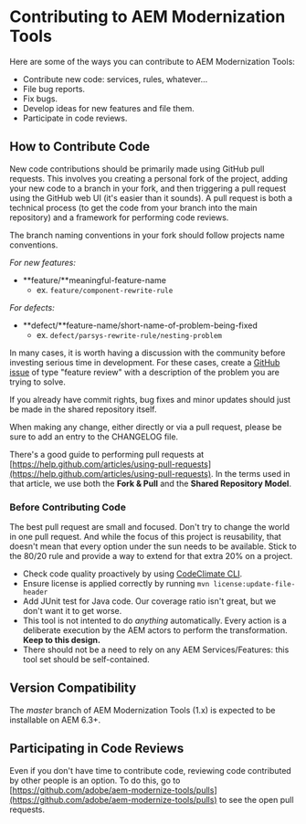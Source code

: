 # Contributing to AEM Modernization Tools

Here are some of the ways you can contribute to AEM Modernization Tools:

* Contribute new code: services, rules, whatever…
* File bug reports.
* Fix bugs.
* Develop ideas for new features and file them.
* Participate in code reviews.

## How to Contribute Code

New code contributions should be primarily made using GitHub pull requests. This involves you creating a personal fork of the project, adding your new code to a branch in your fork, and then triggering a pull request using the GitHub web UI (it's easier than it sounds). A pull request is both a technical process (to get the code from your branch into the main repository) and a framework for performing code reviews.

The branch naming conventions in your fork should follow projects name conventions.

*For new features:*

* **feature/**meaningful-feature-name
  * ex. `feature/component-rewrite-rule`

*For defects:*

* **defect/**feature-name/short-name-of-problem-being-fixed
  * ex. `defect/parsys-rewrite-rule/nesting-problem`


In many cases, it is worth having a discussion with the community before investing serious time in development. For these cases, create a [GitHub issue](https://github.com/adobe/aem-modernize-tools/issues) of type "feature review" with a description of the problem you are trying to solve.

If you already have commit rights, bug fixes and minor updates should just be made in the shared repository itself.

When making any change, either directly or via a pull request, please be sure to add an entry to the CHANGELOG file.

There's a good guide to performing pull requests at [https://help.github.com/articles/using-pull-requests](https://help.github.com/articles/using-pull-requests). In the terms used in that article, we use both the **Fork & Pull** and the **Shared Repository Model**.

### Before Contributing Code

The best pull request are small and focused. Don't try to change the world in one pull request. And while the focus of this project is reusability, that doesn't mean that every option under the sun needs to be available. Stick to the 80/20 rule and provide a way to extend for that extra 20% on a project.

* Check code quality proactively by using [CodeClimate CLI](https://github.com/codeclimate/codeclimate).
* Ensure license is applied correctly by running `mvn license:update-file-header`
* Add JUnit test for Java code. Our coverage ratio isn't great, but we don't want it to get worse.
* This tool is not intented to do *anything* automatically. Every action is a deliberate execution by the AEM actors to perform the transformation. **Keep to this design.**
* There should not be a need to rely on any AEM Services/Features: this tool set should be self-contained.

## Version Compatibility

The _master_ branch of AEM Modernization Tools (1.x) is expected to be installable on AEM 6.3+. 

## Participating in Code Reviews

Even if you don't have time to contribute code, reviewing code contributed by other people is an option. To do this, go to [https://github.com/adobe/aem-modernize-tools/pulls](https://github.com/adobe/aem-modernize-tools/pulls) to see the open pull requests.
